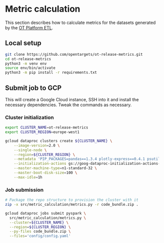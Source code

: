 # Metric calculation
This section describes how to calculate metrics for the datasets generated by the [OT Platform ETL](https://github.com/opentargets/platform-etl-backend).
## Local setup
  
```bash
git clone https://github.com/opentargets/ot-release-metrics.git
cd ot-release-metrics
python3 -m venv env
source env/bin/activate
python3 -m pip install -r requirements.txt
```

## Submit job to GCP
This will create a Google Cloud instance, SSH into it and install the necessary dependencies. Tweak the commands as necessary.

### Cluster initialization
```bash
export CLUSTER_NAME=ot-release-metrics
export CLUSTER_REGION=europe-west1

gcloud dataproc clusters create ${CLUSTER_NAME} \
    --image-version=2.0 \
    --single-node \
    --region=${CLUSTER_REGION} \
    --metadata 'PIP_PACKAGES=pandas==1.3.4 plotly-express==0.4.1 psutil==5.8.0 pyspark==3.2.0 streamlit==1.5.1 click==8 gcsfs==2022.7.1 protobuf==3.20.0 hydra-core==1.2.0' \
    --initialization-actions gs://goog-dataproc-initialization-actions-europe-west1/python/pip-install.sh                                                  \
    --master-machine-type=n1-standard-32 \
    --master-boot-disk-size=100 \
    --max-idle=1h
```

### Job submission
```bash
# Package the repo structure to provision the cluster with it
zip -x src/metric_calculation/metrics.py -r code_bundle.zip .

gcloud dataproc jobs submit pyspark \
  src/metric_calculation/metrics.py \
  --cluster=${CLUSTER_NAME} \
  --region=${CLUSTER_REGION} \
  --py-files code_bundle.zip \
  --files='config/config.yaml'
```
